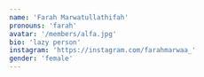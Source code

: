 ```yaml
---
name: 'Farah Marwatullathifah'
pronouns: 'farah'
avatar: '/members/alfa.jpg'
bio: 'lazy person'
instagram: 'https://instagram.com/farahmarwaa_'
gender: 'female'
---
```

